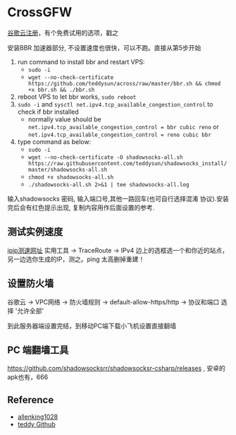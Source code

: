 # CrossGFW

[谷歌云注册](https://cloud.google.com/?hl=zh-cn)，有个免费试用的选项，戳之

安装BBR 加速器部分, 不设置速度也很快，可以不跑。直接从第5步开始

1. run command to install bbr and restart VPS:
    + `sudo -i`
    + `wget --no-check-certificate https://github.com/teddysun/across/raw/master/bbr.sh && chmod +x bbr.sh && ./bbr.sh`
1. reboot VPS to let bbr works, `sudo reboot`
1. `sudo -i` and `sysctl net.ipv4.tcp_available_congestion_control` to check if bbr installed
    + normally value should be `net.ipv4.tcp_available_congestion_control = bbr cubic reno` or `net.ipv4.tcp_available_congestion_control = reno cubic bbr`
1. type command as below:
    + `sudo -i`
    + `wget --no-check-certificate -O shadowsocks-all.sh https://raw.githubusercontent.com/teddysun/shadowsocks_install/master/shadowsocks-all.sh`
    + `chmod +x shadowsocks-all.sh`
    + `./shadowsocks-all.sh 2>&1 | tee shadowsocks-all.log`

输入shadowsocks 密码, 输入端口号,其他一路回车(也可自行选择混淆 协议).安装完后会有红色提示出现, 复制内容用作后面设置的参考.

## 测试实例速度
[ipip测速网址](https://www.ipip.net/)
实用工具 -> TraceRoute -> IPv4 边上的选框选一个和你近的站点， 另一边选你生成的IP，测之。ping 太高删掉重建！

## 设置防火墙
谷歌云 -> VPC网络 -> 防火墙规则 -> default-allow-https/http -> 协议和端口 选择 '允许全部' 

到此服务器端设置完结，到移动PC端下载小飞机设置直接翻墙

## PC 端翻墙工具
https://github.com/shadowsocksrr/shadowsocksr-csharp/releases , 安卓的apk也有，666

## Reference

* [allenking1028](https://github.com/allenking1028/ss/issues/1)
* [teddy Github](https://teddysun.com/489.html)

